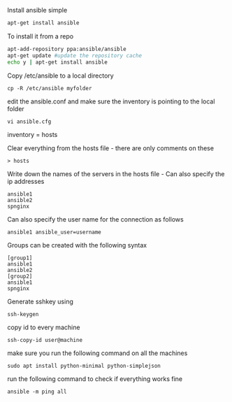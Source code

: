 Install ansible simple 
```bash
apt-get install ansible
```

To install it from a repo
```bash
apt-add-repository ppa:ansible/ansible
apt-get update #update the repository cache
echo y | apt-get install ansible
```
Copy /etc/ansible to a local directory
```
cp -R /etc/ansible myfolder
```
edit the ansible.conf and make sure the inventory is pointing to the local folder
```
vi ansible.cfg
```
inventory      = hosts

Clear everything from the hosts file - there are only comments on these
```
> hosts
```
Write down the names of the servers in the hosts file - Can also specify the ip addresses
```
ansible1
ansible2
spnginx
```

Can also specify the user name for the connection as follows 
```
ansible1 ansible_user=username
```
Groups can be created with the following syntax
```
[group1]
ansible1
ansible2
[group2]
ansible1
spnginx

```
Generate sshkey using 
```
ssh-keygen
```
copy id to every machine
```
ssh-copy-id user@machine
```

make sure you run the following command on all the machines
```
sudo apt install python-minimal python-simplejson
```


run the following command to check if everything works fine
```
ansible -m ping all
```
